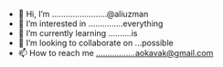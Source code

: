 - 👋 Hi, I’m ........................@aliuzman
- 👀 I’m interested in ...............everything
- 🌱 I’m currently learning ..........is
- 💞️ I’m looking to collaborate on ...possible
- 📫 How to reach me .................aokavak@gmail.com

<!---
aliuzman/aliuzman is a ✨ special ✨ repository because its `README.md` (this file) appears on your GitHub profile.
You can click the Preview link to take a look at your changes.
--->
